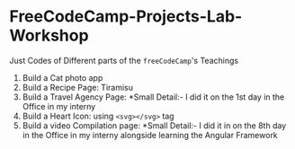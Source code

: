 # FreeCodeCamp-Projects-Lab-Workshop
Just Codes of Different parts of the `freeCodeCamp`'s Teachings
1) Build a Cat photo app
2) Build a Recipe Page: Tiramisu
3) Build a Travel Agency Page: *Small Detail:- I did it on the 1st day in the Office in my interny 
4) Build a Heart Icon: using `<svg></svg>` tag
5) Build a video Compilation page: *Small Detail:- I did it in on the 8th day in the Office in my interny alongside learning the Angular Framework
